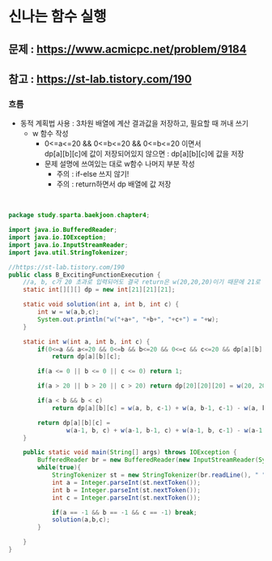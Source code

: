 # 신나는 함수 실행

## 문제 : https://www.acmicpc.net/problem/9184

## 참고 : https://st-lab.tistory.com/190

### 흐름
- 동적 계획법 사용 : 3차원 배열에 계산 결과값을 저장하고, 필요할 때 꺼내 쓰기
  - w 함수 작성
    - 0<=a<=20 && 0<=b<=20 && 0<=b<=20 이면서   
      dp[a][b][c]에 값이 저장되어있지 않으면 : dp[a][b][c]에 값을 저장
    - 문제 설명에 쓰여있는 대로 w함수 나머지 부분 작성
      - 주의 : if-else 쓰지 않기!
      - 주의 : return하면서 dp 배열에 값 저장 

<br>

```java
package study.sparta.baekjoon.chapter4;

import java.io.BufferedReader;
import java.io.IOException;
import java.io.InputStreamReader;
import java.util.StringTokenizer;

//https://st-lab.tistory.com/190
public class B_ExcitingFunctionExecution {
    //a, b, c가 20 초과로 입력되어도 결국 return은 w(20,20,20)이기 때문에 21로 배열 선언
    static int[][][] dp = new int[21][21][21];

    static void solution(int a, int b, int c) {
        int w = w(a,b,c);
        System.out.println("w("+a+", "+b+", "+c+") = "+w);
    }

    static int w(int a, int b, int c) {
        if(0<=a && a<=20 && 0<=b && b<=20 && 0<=c && c<=20 && dp[a][b][c] != 0)
            return dp[a][b][c];

        if(a <= 0 || b <= 0 || c <= 0) return 1;

        if(a > 20 || b > 20 || c > 20) return dp[20][20][20] = w(20, 20, 20);

        if(a < b && b < c)
            return dp[a][b][c] = w(a, b, c-1) + w(a, b-1, c-1) - w(a, b-1, c);

        return dp[a][b][c] =
                w(a-1, b, c) + w(a-1, b-1, c) + w(a-1, b, c-1) - w(a-1, b-1, c-1);
    }

    public static void main(String[] args) throws IOException {
        BufferedReader br = new BufferedReader(new InputStreamReader(System.in));
        while(true){
            StringTokenizer st = new StringTokenizer(br.readLine(), " ");
            int a = Integer.parseInt(st.nextToken());
            int b = Integer.parseInt(st.nextToken());
            int c = Integer.parseInt(st.nextToken());

            if(a == -1 && b == -1 && c == -1) break;
            solution(a,b,c);
        }

    }
}
```
